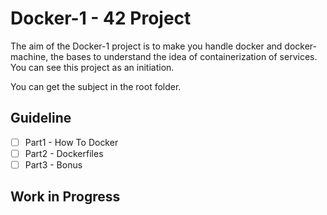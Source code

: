 # Docker-1 - 42 Project

The aim of the Docker-1 project is to make you handle docker and docker-machine, the
bases to understand the idea of containerization of services. You can see this project as
an initiation. 

You can get the subject in the root folder.

## Guideline

- [ ] Part1 - How To Docker
- [ ] Part2 - Dockerfiles
- [ ] Part3 - Bonus

## Work in Progress
